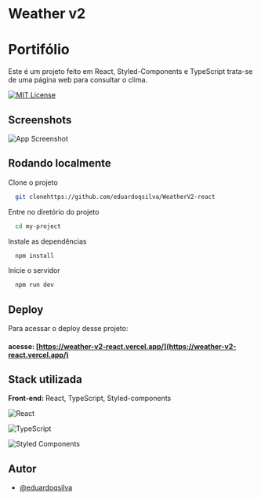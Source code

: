 # Weather v2

# Portifólio

Este é um projeto feito em React, Styled-Components e TypeScript trata-se de uma página web para consultar o clima.

[![MIT License](https://img.shields.io/badge/License-MIT-green.svg)](https://choosealicense.com/licenses/mit/)


## Screenshots

![App Screenshot](https://cdn.discordapp.com/attachments/1068986684215132230/1111051910246572092/image.png)





## Rodando localmente

Clone o projeto

```bash
  git clonehttps://github.com/eduardoqsilva/WeatherV2-react
```

Entre no diretório do projeto

```bash
  cd my-project
```

Instale as dependências

```bash
  npm install
```

Inicie o servidor

```bash
  npm run dev
```


## Deploy

Para acessar o deploy desse projeto:

#### acesse: [https://weather-v2-react.vercel.app/](https://weather-v2-react.vercel.app/)



## Stack utilizada

**Front-end:** React, TypeScript, Styled-components 

![React](https://img.shields.io/badge/react-%2320232a.svg?style=for-the-badge&logo=react&logoColor=%2361DAFB)

![TypeScript](https://img.shields.io/badge/typescript-%23007ACC.svg?style=for-the-badge&logo=typescript&logoColor=white)

![Styled Components](https://img.shields.io/badge/styled--components-DB7093?style=for-the-badge&logo=styled-components&logoColor=white)

## Autor

- [@eduardoqsilva](https://www.github.com/eduardoqsilva)